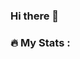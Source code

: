 ### Hi there 👋

<!--
**Pbonmars-20031006/Pbonmars-20031006** is a ✨ _special_ ✨ repository because its `README.md` (this file) appears on your GitHub profile.

Here are some ideas to get you started:

- 🔭 I’m currently working on Flutter
- 🌱 I’m currently learning whatever i can get my hands on 🫠
- 👯 I’m looking to collaborate on projects regarding app dev
- 📫 How to reach me: priyanshubhandari.211ec136@nitk.edu.in
- 😄 Pronouns: ...
- ⚡ Fun fact: I share bday with Sundar Pichai 💀
-->
### :fire: My Stats :
